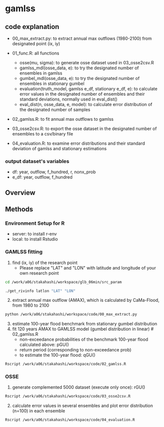 # gamlss

## code explanation
 - 00_max_extract.py: to extract annual max outflows (1980-2100) from designated point (ix, iy)
 - 01_func.R: all functions
    - osse(mu, sigma): to generate osse dataset used in 03_osse2csv.R
    - gamlss_mdl(osse_data, e): to try the designated number of ensembles in gamlss
    - gumbel_mdl(osse_data, e): to try the designated number of ensembles in stationary gumbel
    - evaluation(truth_model, gamlss e_df, stationary e_df, e): to calculate error values in the designated number of ensembles and their standard deviations, normally used in eval_dist()
    - eval_dist(n,  osse_data, e, model): to calculate error distribution of the designated number of samples
      
 - 02_gamlss.R: to fit annual max outflows to gamlss
 - 03_osse2csv.R: to export the osse dataset in the designated number of ensembles to a csv/binary file
 - 04_evaluation.R: to examine error distributions and their standard deviation of gamlss and stationary estimations

### output dataset's variables
 - df: year, outflow, f_hundred, r, nonx_prob
 - e_df: year, outflow, f_hundred



## Overview

## Methods
### Environment Setup for R
 - server: to install r-env
 - local: to install Rstudio

### GAMLSS fitting
1. find (ix, iy) of the research point
   - Please replace "LAT" and "LON" with latitude and longitude of your own research point
 ```bash
 cd /work/a06/stakahashi/workspace/glb_06min/src_param
 ```
 ```bash
 ./get_rivinfo latlon "LAT" "LON"
 ```

2. extract annual max outflow (AMAX), which is calculated by CaMa-Flood, from 1980 to 2100
 ```bash
 python /work/a06/stakahashi/workspace/code/00_max_extract.py
 ```

3. estimate 100-year flood benchmark from stationary gumbel distribution
4. fit 120 years AMAX to GAMLSS model (gumbel distribution in linear)   # 02_gamlss.R
   - non-exceedance probabilities of the benchmark 100-year flood calculated above: pGU()
   - return period (corresponding to non-exceedance prob)
   - to estimate the 100-year flood: qGU()
 ```bash
 Rscript /work/a06/stakahashi/workspace/code/02_gamlss.R
 ```

  
### OSSE
1. generate complemented 5000 dataset (execute only once): rGU()
 ```bash
 Rscript /work/a06/stakahashi/workspace/code/03_osse2csv.R
 ```

2. calculate error values in several ensembles and plot error distribution (n=100) in each ensemble
 ```bash
 Rscript /work/a06/stakahashi/workspace/code/04_evaluation.R
 ```
